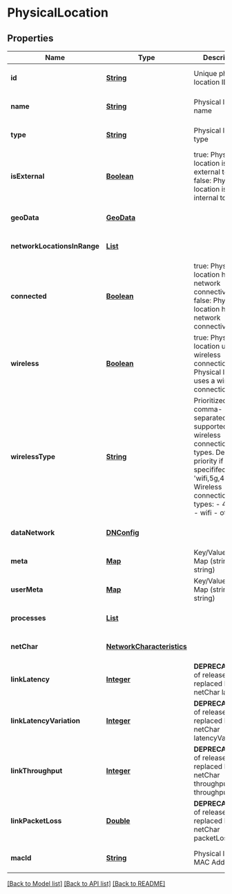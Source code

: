 # PhysicalLocation
## Properties

Name | Type | Description | Notes
------------ | ------------- | ------------- | -------------
**id** | [**String**](string.md) | Unique physical location ID | [optional] [default to null]
**name** | [**String**](string.md) | Physical location name | [optional] [default to null]
**type** | [**String**](string.md) | Physical location type | [optional] [default to null]
**isExternal** | [**Boolean**](boolean.md) | true: Physical location is external to MEEP false: Physical location is internal to MEEP | [optional] [default to null]
**geoData** | [**GeoData**](GeoData.md) |  | [optional] [default to null]
**networkLocationsInRange** | [**List**](string.md) |  | [optional] [default to null]
**connected** | [**Boolean**](boolean.md) | true: Physical location has network connectivity false: Physical location has no network connectivity | [optional] [default to null]
**wireless** | [**Boolean**](boolean.md) | true: Physical location uses a wireless connection false: Physical location uses a wired connection | [optional] [default to null]
**wirelessType** | [**String**](string.md) | Prioritized, comma-separated list of supported wireless connection types. Default priority if not specififed is &#39;wifi,5g,4g,other&#39;. Wireless connection types: - 4g - 5g - wifi - other | [optional] [default to null]
**dataNetwork** | [**DNConfig**](DNConfig.md) |  | [optional] [default to null]
**meta** | [**Map**](string.md) | Key/Value Pair Map (string, string) | [optional] [default to null]
**userMeta** | [**Map**](string.md) | Key/Value Pair Map (string, string) | [optional] [default to null]
**processes** | [**List**](Process.md) |  | [optional] [default to null]
**netChar** | [**NetworkCharacteristics**](NetworkCharacteristics.md) |  | [optional] [default to null]
**linkLatency** | [**Integer**](integer.md) | **DEPRECATED** As of release 1.5.0, replaced by netChar latency | [optional] [default to null]
**linkLatencyVariation** | [**Integer**](integer.md) | **DEPRECATED** As of release 1.5.0, replaced by netChar latencyVariation | [optional] [default to null]
**linkThroughput** | [**Integer**](integer.md) | **DEPRECATED** As of release 1.5.0, replaced by netChar throughputUl and throughputDl | [optional] [default to null]
**linkPacketLoss** | [**Double**](double.md) | **DEPRECATED** As of release 1.5.0, replaced by netChar packetLoss | [optional] [default to null]
**macId** | [**String**](string.md) | Physical location MAC Address | [optional] [default to null]

[[Back to Model list]](../README.md#documentation-for-models) [[Back to API list]](../README.md#documentation-for-api-endpoints) [[Back to README]](../README.md)

